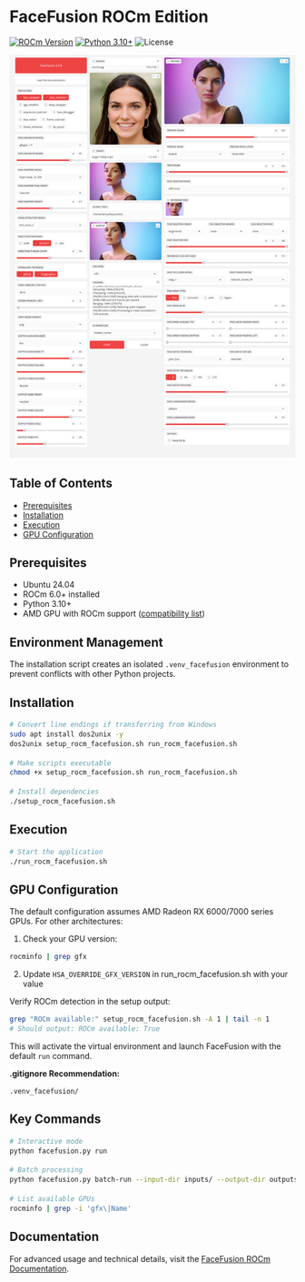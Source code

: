 # FaceFusion ROCm Edition

[![ROCm Version](https://img.shields.io/badge/ROCm-6.0-blue)](https://rocm.docs.amd.com)
[![Python 3.10+](https://img.shields.io/badge/Python-3.10%2B-green)](https://python.org)
![License](https://img.shields.io/badge/license-MIT-green)

![FaceFusion Preview](https://raw.githubusercontent.com/facefusion/facefusion/master/.github/preview.png?sanitize=true)

## Table of Contents
- [Prerequisites](#prerequisites)
- [Installation](#installation)
- [Execution](#execution)
- [GPU Configuration](#gpu-configuration)

## Prerequisites
- Ubuntu 24.04
- ROCm 6.0+ installed
- Python 3.10+
- AMD GPU with ROCm support ([compatibility list](https://rocm.docs.amd.com/en/latest/release/gpu_os_support.html))

## Environment Management
The installation script creates an isolated `.venv_facefusion` environment to prevent conflicts with other Python projects.

## Installation

```bash
# Convert line endings if transferring from Windows
sudo apt install dos2unix -y
dos2unix setup_rocm_facefusion.sh run_rocm_facefusion.sh

# Make scripts executable
chmod +x setup_rocm_facefusion.sh run_rocm_facefusion.sh

# Install dependencies
./setup_rocm_facefusion.sh
```

## Execution

```bash
# Start the application
./run_rocm_facefusion.sh
```

## GPU Configuration
The default configuration assumes AMD Radeon RX 6000/7000 series GPUs. For other architectures:

1. Check your GPU version:
```bash
rocminfo | grep gfx
```

2. Update `HSA_OVERRIDE_GFX_VERSION` in run_rocm_facefusion.sh with your value

Verify ROCm detection in the setup output:
```bash
grep "ROCm available:" setup_rocm_facefusion.sh -A 1 | tail -n 1
# Should output: ROCm available: True
```
This will activate the virtual environment and launch FaceFusion with the default `run` command.

**.gitignore Recommendation:**
```gitignore
.venv_facefusion/
```

## Key Commands
```bash
# Interactive mode
python facefusion.py run

# Batch processing
python facefusion.py batch-run --input-dir inputs/ --output-dir outputs/

# List available GPUs
rocminfo | grep -i 'gfx\|Name'
```

## Documentation
For advanced usage and technical details, visit the [FaceFusion ROCm Documentation](https://docs.facefusion.io/rocm-edition).
